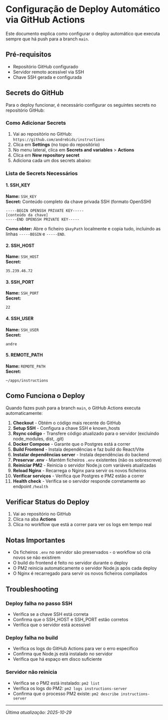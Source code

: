 # Configuração de Deploy Automático via GitHub Actions

Este documento explica como configurar o deploy automático que executa sempre que há push para a branch `main`.

## Pré-requisitos

- Repositório GitHub configurado
- Servidor remoto acessível via SSH
- Chave SSH gerada e configurada

## Secrets do GitHub

Para o deploy funcionar, é necessário configurar os seguintes secrets no repositório GitHub:

### Como Adicionar Secrets

1. Vai ao repositório no GitHub: `https://github.com/andrebids/instructions`
2. Clica em **Settings** (no topo do repositório)
3. No menu lateral, clica em **Secrets and variables** > **Actions**
4. Clica em **New repository secret**
5. Adiciona cada um dos secrets abaixo:

### Lista de Secrets Necessários

#### 1. SSH_KEY
**Name:** `SSH_KEY`  
**Secret:** Conteúdo completo da chave privada SSH (formato OpenSSH)

```
-----BEGIN OPENSSH PRIVATE KEY-----
[conteúdo da chave]
-----END OPENSSH PRIVATE KEY-----
```

**Como obter:** Abre o ficheiro `$keyPath` localmente e copia tudo, incluindo as linhas `-----BEGIN` e `-----END`.

#### 2. SSH_HOST
**Name:** `SSH_HOST`  
**Secret:** 
```
35.239.46.72
```

#### 3. SSH_PORT
**Name:** `SSH_PORT`  
**Secret:** 
```
22
```

#### 4. SSH_USER
**Name:** `SSH_USER`  
**Secret:** 
```
andre
```

#### 5. REMOTE_PATH
**Name:** `REMOTE_PATH`  
**Secret:** 
```
~/apps/instructions
```

## Como Funciona o Deploy

Quando fazes push para a branch `main`, o GitHub Actions executa automaticamente:

1. **Checkout** - Obtém o código mais recente do GitHub
2. **Setup SSH** - Configura a chave SSH e known_hosts
3. **Rsync código** - Transfere código atualizado para o servidor (excluindo node_modules, dist, .git)
4. **Docker Compose** - Garante que o Postgres está a correr
5. **Build Frontend** - Instala dependências e faz build do React/Vite
6. **Instalar dependências server** - Instala dependências do backend
7. **Preservar .env** - Mantém ficheiros `.env` existentes (não os sobrescreve)
8. **Reiniciar PM2** - Reinicia o servidor Node.js com variáveis atualizadas
9. **Reload Nginx** - Recarrega o Nginx para servir os novos ficheiros
10. **Verificar serviços** - Verifica que Postgres e PM2 estão a correr
11. **Health check** - Verifica se o servidor responde corretamente ao endpoint `/health`

## Verificar Status do Deploy

1. Vai ao repositório no GitHub
2. Clica na aba **Actions**
3. Clica no workflow que está a correr para ver os logs em tempo real

## Notas Importantes

- Os ficheiros `.env` no servidor são preservados - o workflow só cria novos se não existirem
- O build do frontend é feito no servidor durante o deploy
- O PM2 reinicia automaticamente o servidor Node.js após cada deploy
- O Nginx é recarregado para servir os novos ficheiros compilados

## Troubleshooting

### Deploy falha no passo SSH
- Verifica se a chave SSH está correta
- Confirma que o SSH_HOST e SSH_PORT estão corretos
- Verifica que o servidor está acessível

### Deploy falha no build
- Verifica os logs do GitHub Actions para ver o erro específico
- Confirma que Node.js está instalado no servidor
- Verifica que há espaço em disco suficiente

### Servidor não reinicia
- Verifica se o PM2 está instalado: `pm2 list`
- Verifica os logs do PM2: `pm2 logs instructions-server`
- Confirma que o processo PM2 existe: `pm2 describe instructions-server`

---

*Última atualização: 2025-10-29*

